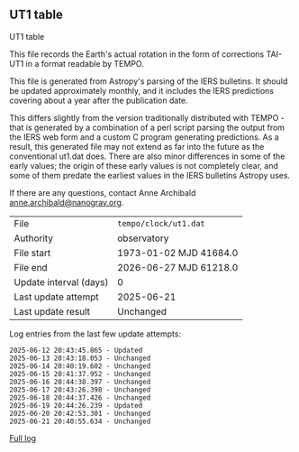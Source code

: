 
## UT1 table

UT1 table

This file records the Earth's actual rotation in the form of
corrections TAI-UT1 in a format readable by TEMPO.

This file is generated from Astropy's parsing of the IERS
bulletins. It should be updated approximately monthly, and it
includes the IERS predictions covering about a year after the
publication date.

This differs slightly from the version traditionally distributed
with TEMPO - that is generated by a combination of a perl script
parsing the output from the IERS web form and a custom C program
generating predictions. As a result, this generated file may not
extend as far into the future as the conventional ut1.dat does.
There are also minor differences in some of the early values; the
origin of these early values is not completely clear, and some of
them predate the earliest values in the IERS bulletins Astropy uses.

If there are any questions, contact Anne Archibald
<anne.archibald@nanograv.org>.

|     |     |
|:--- |:--- |
| File | `tempo/clock/ut1.dat` |
| Authority | observatory |
| File start | 1973-01-02 MJD 41684.0 |
| File end | 2026-06-27 MJD 61218.0 |
| Update interval (days) | 0 |
| Last update attempt | 2025-06-21 |
| Last update result | Unchanged |

Log entries from the last few update attempts:
```
2025-06-12 20:43:45.865 - Updated
2025-06-13 20:43:18.053 - Unchanged
2025-06-14 20:40:19.602 - Unchanged
2025-06-15 20:41:37.952 - Unchanged
2025-06-16 20:44:38.397 - Unchanged
2025-06-17 20:43:26.398 - Unchanged
2025-06-18 20:44:37.426 - Unchanged
2025-06-19 20:44:26.239 - Updated
2025-06-20 20:42:53.301 - Unchanged
2025-06-21 20:40:55.634 - Unchanged
```
[Full log](https://raw.githubusercontent.com/ipta/pulsar-clock-corrections/main/log/tempo/clock/ut1.dat.log)
